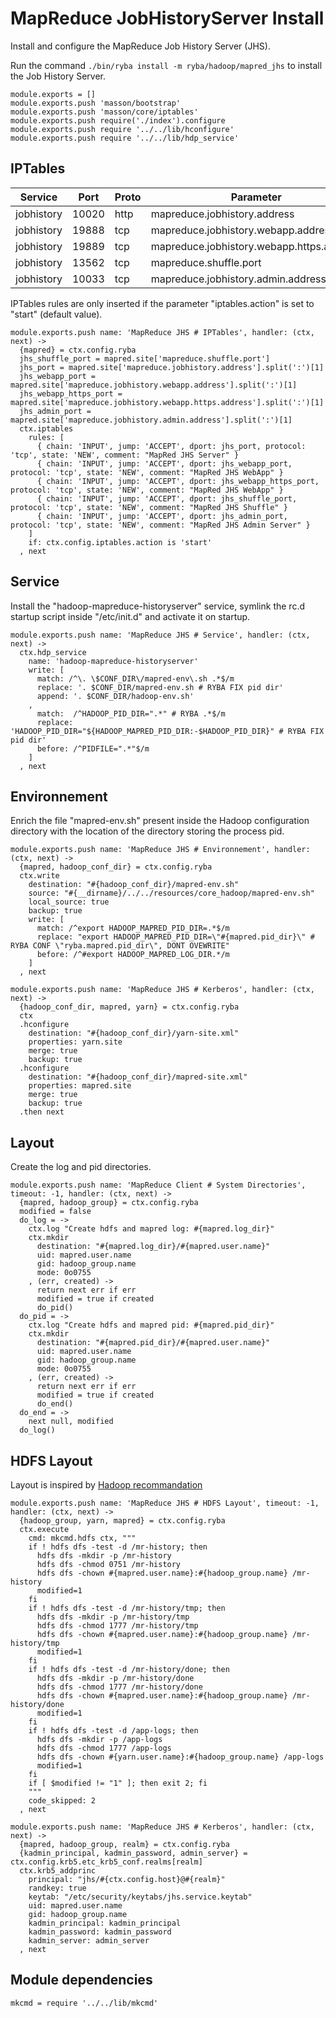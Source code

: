 
# MapReduce JobHistoryServer Install

Install and configure the MapReduce Job History Server (JHS).

Run the command `./bin/ryba install -m ryba/hadoop/mapred_jhs` to install the
Job History Server.

    module.exports = []
    module.exports.push 'masson/bootstrap'
    module.exports.push 'masson/core/iptables'
    module.exports.push require('./index').configure
    module.exports.push require '../../lib/hconfigure'
    module.exports.push require '../../lib/hdp_service'

## IPTables

| Service          | Port  | Proto | Parameter                     |
|------------------|-------|-------|-------------------------------|
| jobhistory | 10020 | http  | mapreduce.jobhistory.address        | x
| jobhistory | 19888 | tcp   | mapreduce.jobhistory.webapp.address | x
| jobhistory | 19889 | tcp   | mapreduce.jobhistory.webapp.https.address | x
| jobhistory | 13562 | tcp   | mapreduce.shuffle.port              | x
| jobhistory | 10033 | tcp   | mapreduce.jobhistory.admin.address  |

IPTables rules are only inserted if the parameter "iptables.action" is set to
"start" (default value).

    module.exports.push name: 'MapReduce JHS # IPTables', handler: (ctx, next) ->
      {mapred} = ctx.config.ryba
      jhs_shuffle_port = mapred.site['mapreduce.shuffle.port']
      jhs_port = mapred.site['mapreduce.jobhistory.address'].split(':')[1]
      jhs_webapp_port = mapred.site['mapreduce.jobhistory.webapp.address'].split(':')[1]
      jhs_webapp_https_port = mapred.site['mapreduce.jobhistory.webapp.https.address'].split(':')[1]
      jhs_admin_port = mapred.site['mapreduce.jobhistory.admin.address'].split(':')[1]
      ctx.iptables
        rules: [
          { chain: 'INPUT', jump: 'ACCEPT', dport: jhs_port, protocol: 'tcp', state: 'NEW', comment: "MapRed JHS Server" }
          { chain: 'INPUT', jump: 'ACCEPT', dport: jhs_webapp_port, protocol: 'tcp', state: 'NEW', comment: "MapRed JHS WebApp" }
          { chain: 'INPUT', jump: 'ACCEPT', dport: jhs_webapp_https_port, protocol: 'tcp', state: 'NEW', comment: "MapRed JHS WebApp" }
          { chain: 'INPUT', jump: 'ACCEPT', dport: jhs_shuffle_port, protocol: 'tcp', state: 'NEW', comment: "MapRed JHS Shuffle" }
          { chain: 'INPUT', jump: 'ACCEPT', dport: jhs_admin_port, protocol: 'tcp', state: 'NEW', comment: "MapRed JHS Admin Server" }
        ]
        if: ctx.config.iptables.action is 'start'
      , next

## Service

Install the "hadoop-mapreduce-historyserver" service, symlink the rc.d startup
script inside "/etc/init.d" and activate it on startup.

    module.exports.push name: 'MapReduce JHS # Service', handler: (ctx, next) ->
      ctx.hdp_service
        name: 'hadoop-mapreduce-historyserver'
        write: [
          match: /^\. \$CONF_DIR\/mapred-env\.sh .*$/m
          replace: '. $CONF_DIR/mapred-env.sh # RYBA FIX pid dir'
          append: '. $CONF_DIR/hadoop-env.sh'
        ,
          match:  /^HADOOP_PID_DIR=".*" # RYBA .*$/m
          replace: 'HADOOP_PID_DIR="${HADOOP_MAPRED_PID_DIR:-$HADOOP_PID_DIR}" # RYBA FIX pid dir'
          before: /^PIDFILE=".*"$/m
        ]
      , next

## Environnement

Enrich the file "mapred-env.sh" present inside the Hadoop configuration
directory with the location of the directory storing the process pid.

    module.exports.push name: 'MapReduce JHS # Environnement', handler: (ctx, next) ->
      {mapred, hadoop_conf_dir} = ctx.config.ryba
      ctx.write
        destination: "#{hadoop_conf_dir}/mapred-env.sh"
        source: "#{__dirname}/../../resources/core_hadoop/mapred-env.sh"
        local_source: true
        backup: true
        write: [
          match: /^export HADOOP_MAPRED_PID_DIR=.*$/m
          replace: "export HADOOP_MAPRED_PID_DIR=\"#{mapred.pid_dir}\" # RYBA CONF \"ryba.mapred.pid_dir\", DONT OVEWRITE"
          before: /^#export HADOOP_MAPRED_LOG_DIR.*/m
        ]
      , next

    module.exports.push name: 'MapReduce JHS # Kerberos', handler: (ctx, next) ->
      {hadoop_conf_dir, mapred, yarn} = ctx.config.ryba
      ctx
      .hconfigure
        destination: "#{hadoop_conf_dir}/yarn-site.xml"
        properties: yarn.site
        merge: true
        backup: true
      .hconfigure
        destination: "#{hadoop_conf_dir}/mapred-site.xml"
        properties: mapred.site
        merge: true
        backup: true
      .then next

## Layout

Create the log and pid directories.

    module.exports.push name: 'MapReduce Client # System Directories', timeout: -1, handler: (ctx, next) ->
      {mapred, hadoop_group} = ctx.config.ryba
      modified = false
      do_log = ->
        ctx.log "Create hdfs and mapred log: #{mapred.log_dir}"
        ctx.mkdir
          destination: "#{mapred.log_dir}/#{mapred.user.name}"
          uid: mapred.user.name
          gid: hadoop_group.name
          mode: 0o0755
        , (err, created) ->
          return next err if err
          modified = true if created
          do_pid()
      do_pid = ->
        ctx.log "Create hdfs and mapred pid: #{mapred.pid_dir}"
        ctx.mkdir
          destination: "#{mapred.pid_dir}/#{mapred.user.name}"
          uid: mapred.user.name
          gid: hadoop_group.name
          mode: 0o0755
        , (err, created) ->
          return next err if err
          modified = true if created
          do_end()
      do_end = ->
        next null, modified
      do_log()

## HDFS Layout

Layout is inspired by [Hadoop recommandation](http://hadoop.apache.org/docs/r2.1.0-beta/hadoop-project-dist/hadoop-common/ClusterSetup.html)

    module.exports.push name: 'MapReduce JHS # HDFS Layout', timeout: -1, handler: (ctx, next) ->
      {hadoop_group, yarn, mapred} = ctx.config.ryba
      ctx.execute
        cmd: mkcmd.hdfs ctx, """
        if ! hdfs dfs -test -d /mr-history; then
          hdfs dfs -mkdir -p /mr-history
          hdfs dfs -chmod 0751 /mr-history
          hdfs dfs -chown #{mapred.user.name}:#{hadoop_group.name} /mr-history
          modified=1
        fi
        if ! hdfs dfs -test -d /mr-history/tmp; then
          hdfs dfs -mkdir -p /mr-history/tmp
          hdfs dfs -chmod 1777 /mr-history/tmp
          hdfs dfs -chown #{mapred.user.name}:#{hadoop_group.name} /mr-history/tmp
          modified=1
        fi
        if ! hdfs dfs -test -d /mr-history/done; then
          hdfs dfs -mkdir -p /mr-history/done
          hdfs dfs -chmod 1777 /mr-history/done
          hdfs dfs -chown #{mapred.user.name}:#{hadoop_group.name} /mr-history/done
          modified=1
        fi
        if ! hdfs dfs -test -d /app-logs; then
          hdfs dfs -mkdir -p /app-logs
          hdfs dfs -chmod 1777 /app-logs
          hdfs dfs -chown #{yarn.user.name}:#{hadoop_group.name} /app-logs
          modified=1
        fi
        if [ $modified != "1" ]; then exit 2; fi
        """
        code_skipped: 2
      , next

    module.exports.push name: 'MapReduce JHS # Kerberos', handler: (ctx, next) ->
      {mapred, hadoop_group, realm} = ctx.config.ryba
      {kadmin_principal, kadmin_password, admin_server} = ctx.config.krb5.etc_krb5_conf.realms[realm]
      ctx.krb5_addprinc
        principal: "jhs/#{ctx.config.host}@#{realm}"
        randkey: true
        keytab: "/etc/security/keytabs/jhs.service.keytab"
        uid: mapred.user.name
        gid: hadoop_group.name
        kadmin_principal: kadmin_principal
        kadmin_password: kadmin_password
        kadmin_server: admin_server
      , next

## Module dependencies

    mkcmd = require '../../lib/mkcmd'

[keys]: https://github.com/apache/hadoop-common/blob/trunk/hadoop-hdfs-project/hadoop-hdfs/src/main/java/org/apache/hadoop/hdfs/DFSConfigKeys.java
